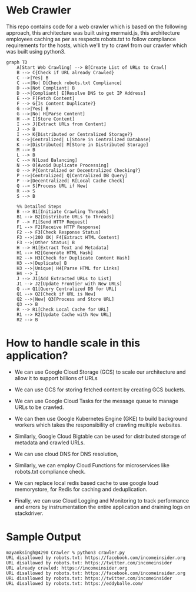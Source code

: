 # Web Crawler

This repo contains code for a web crawler which is based on the following approach, this architecture was built using mermaid.js, this architecture employees caching as per as respects robots.txt to follow compliance requirements for the hosts, which we'll try to crawl from our crawler which was built using python3.

```mermaid
graph TD
    A[Start Web Crawling] --> B[Create List of URLs to Crawl]
    B --> C{Check if URL already Crawled}
    C -->|Yes| B
    C -->|No| D[Check robots.txt Compliance]
    D -->|Not Compliant| B
    D -->|Compliant| E[Resolve DNS to get IP Address]
    E --> F[Fetch Content]
    F --> G{Is Content Duplicate?}
    G -->|Yes| B
    G -->|No| H[Parse Content]
    H --> I[Store Content]
    I --> J[Extract URLs from Content]
    J --> B
    I --> K{Distributed or Centralized Storage?}
    K -->|Centralized| L[Store in Centralized Database]
    K -->|Distributed| M[Store in Distributed Storage]
    M --> B
    L --> B
    C --> N[Load Balancing]
    N --> O[Avoid Duplicate Processing]
    O --> P{Centralized or Decentralized Checking?}
    P -->|Centralized| Q[Centralized DB Query]
    P -->|Decentralized| R[Local Cache Check]
    Q --> S[Process URL if New]
    R --> S
    S --> B

    %% Detailed Steps
    B --> B1[Initiate Crawling Threads]
    B1 --> B2[Distribute URLs to Threads]
    F --> F1[Send HTTP Request]
    F1 --> F2[Receive HTTP Response]
    F2 --> F3[Check Response Status]
    F3 -->|200 OK| F4[Extract HTML Content]
    F3 -->|Other Status| B
    H --> H1[Extract Text and Metadata]
    H1 --> H2[Generate HTML Hash]
    H2 --> H3[Check for Duplicate Content Hash]
    H3 -->|Duplicate| B
    H3 -->|Unique| H4[Parse HTML for Links]
    H4 --> I
    J --> J1[Add Extracted URLs to List]
    J1 --> J2[Update Frontier with New URLs]
    Q --> Q1[Query Centralized DB for URL]
    Q1 --> Q2[Check if URL is New]
    Q2 -->|New| Q3[Process and Store URL]
    Q3 --> B
    R --> R1[Check Local Cache for URL]
    R1 --> R2[Update Cache with New URL]
    R2 --> B
```

# How to handle scale in this application?

- We can use Google Cloud Storage (GCS) to scale our architecture and allow it to support billions of URLs

- We can use GCS for storing fetched content by creating GCS buckets.

- We can use Google Cloud Tasks for the message queue to manage URLs to be crawled.

- We can then use Google Kubernetes Engine (GKE) to build background workers which takes the responsibility of crawling multiple websites.

- Similarly, Google Cloud Bigtable can be used for distributed storage of metadata and crawled URLs.

- We can use cloud DNS for DNS resolution,

- Similarly, we can employ Cloud Functions for microservices like robots.txt compliance check.

- We can replace local redis based cache to use google loud memorystore, for Redis for caching and deduplication.

- Finally, we can use Cloud Logging and Monitoring to track performance and errors by instrumentation the entire application and draining logs on stackdriver.


# Sample Output

```
mayanksingh@4290 Crawler % python3 crawler.py
URL disallowed by robots.txt: https://facebook.com/incomeinsider.org
URL disallowed by robots.txt: https://twitter.com/incomeinsider
URL already crawled: https://incomeinsider.org
URL disallowed by robots.txt: https://facebook.com/incomeinsider.org
URL disallowed by robots.txt: https://twitter.com/incomeinsider
URL disallowed by robots.txt: https://eddyballe.com/
```
